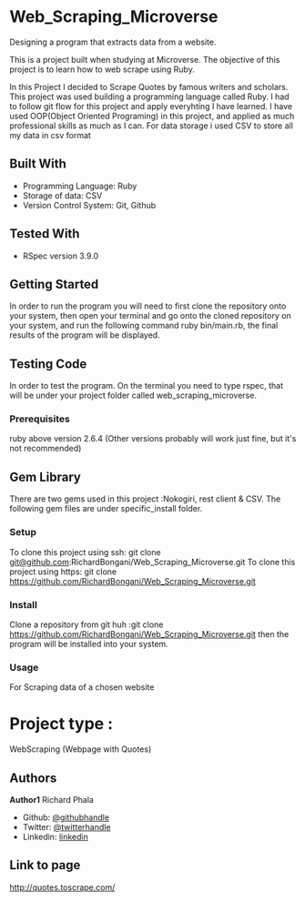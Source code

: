 # Web_Scraping_Microverse
Designing a program that extracts data from a website.

This is a project built when studying at Microverse. The objective of this project is to learn how to web scrape using Ruby.

In this Project I decided to Scrape Quotes by famous writers and scholars. This project was used building a programming language called Ruby. I had to follow git flow for this project and apply everyhting I have learned. I have used OOP(Object Oriented Programing) in this project, and applied as much professional skills as much as I can. For data storage i used CSV to store all my data in csv format

## Built With

- Programming Language: Ruby
- Storage of data: CSV
- Version Control System: Git, Github

## Tested With 

- RSpec version 3.9.0

## Getting Started
In order to run the program you will need to first clone the repository onto your system, then open your terminal and go onto the cloned repository on your system, and run the following command ruby bin/main.rb, the final results of the program will be displayed.

## Testing Code
In order to test the program. On the terminal you need to type rspec, that will be under your project folder called web_scraping_microverse. 

### Prerequisites
ruby above version 2.6.4 (Other versions probably will work just fine, but it's not recommended)

## Gem Library
There are two gems used in this project :Nokogiri, rest client & CSV. The following gem files are under specific_install folder.

### Setup
To clone this project using ssh: git clone git@github.com:RichardBongani/Web_Scraping_Microverse.git
To clone this project using https: git clone https://github.com/RichardBongani/Web_Scraping_Microverse.git

### Install
Clone a repository from git huh :git clone https://github.com/RichardBongani/Web_Scraping_Microverse.git
then the program will be installed into your system.

### Usage
For Scraping data of a chosen website 

# Project type :

WebScraping (Webpage with Quotes)

## Authors

**Author1**
  Richard Phala
- Github: [@githubhandle](https://github.com/RichardBongani)
- Twitter: [@twitterhandle](https://github.com/Richard15391169)
- Linkedin: [linkedin](https://www.linkedin.com/in/richard-phala-078428113/)


## Link to page
http://quotes.toscrape.com/
